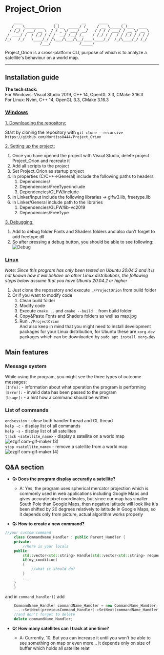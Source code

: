 # Project_Orion
	    ____               _           __      ____       _           
	   / __ \_________    (_)__  _____/ /_    / __ \_____(_)___  ____ 
	  / /_/ / ___/ __ \  / / _ \/ ___/ __/   / / / / ___/ / __ \/ __ \
	 / ____/ /  / /_/ / / /  __/ /__/ /_    / /_/ / /  / / /_/ / / / /
	/_/   /_/   \____/_/ /\___/\___/\__/____\____/_/  /_/\____/_/ /_/ 
	                /___/             /_____/                        
Project_Orion is a cross-platform CLI, purpose of which is to analyze a satellite's behaviour on a world map. <hr />
## Installation guide  
**The tech stack:**  
  For Windows: Visual Studio 2019, C++ 14, OpenGL 3.3, CMake 3.16.3      
  For Linux: Nvim, C++ 14, OpenGL 3.3, CMake 3.16.3  
### <ins> Windows </ins>
<ins>1. Downloading the repository: </ins>  

Start by cloning the repository with ```git clone --recursive https://github.com/Mortiss8444/Project_Orion```  

<ins>2. Setting up the project: </ins>  

1. Once you have opened the project with Visual Studio, delete project Project_Orion and recreate it
2. Add all scripts to the project
3. Set Project_Orion as startup project
4. In properties (C/C++->General) include the following paths to headers
    1) Dependencies/
	  2) Dependencies/FreeType/include
	  3) Dependencies/GLFW/include
4. In Linker/Input include the following libraries -> glfw3.lib, freetype.lib
5. In Linker/General include path to the libraries
	  1) Dependencies/GLFW/lib-vc2019
	  2) Dependencies/FreeType  
    
<ins>3. Debugging: </ins>  
  
1. Add to debug folder Fonts and Shaders folders and also don't forget to add freetype.dll
2. So after pressing a debug button, you should be able to see following:  
![Debug](https://user-images.githubusercontent.com/62875127/135939878-c1260f40-6ec7-484a-b17d-be84cfc0cc40.jpg)  
### <ins> Linux </ins>  
*Note: Since this program has only been tested on Ubuntu 20.04.2 and it is not known how it will behave on other Linux distributions, the following steps below assume that you have Ubuntu 20.04.2 or higher*  
1. Just clone the reposetory and execute ```./ProjectOrion``` from build folder
2. Or if you want to modify code 
	1) Clean build folder
	2) Modify code
	3) Execute ```cmake ..``` and ```cmake --build .``` from build folder  
	4) Copy&Paste Fonts and Shaders folders as well as map.jpg   
	5) Run  ```./ProjectOrion```  
And also keep in mind that you might need to install development packages for your Linux distribution, for Ubuntu these are ```xorg-dev``` packages which can be downloaded by ```sudo apt install xorg-dev```  
## Main features  
### Message system
While using the program, you might see the three types of outcome messages:  
```[Info]:``` - information about what operation the program is performing  
```[Error]:``` - invalid data has been passed to the program   
```[Usage]:``` - a hint how a command should be written     
### List of commands  
```endsession``` - close both handler thread and GL thread  
```help -c``` - display list of all commands  
```help -s``` - display list of all satellites  
```track <satellite_name>``` - display a satellite on a world map  
![ezgif com-gif-maker (3)](https://user-images.githubusercontent.com/62875127/136285321-c8840d04-4772-40c3-9e5d-caf50a28df65.gif)  
```stop <satellite_name>``` - remove a satellite from a world map  
![ezgif com-gif-maker (4)](https://user-images.githubusercontent.com/62875127/136285349-3df06424-4661-44b9-8fed-481d49108027.gif)  
## Q&A section  
- **Q: Does the program display accuratly a satellite?**  

  - A: Yes, the program uses spherical mercator projection which is commonly used in web applications including Google Maps and gives accurate pixel coordinates, but since our map has smaller South Pole than Google Maps, then negative latitude will look like it's been shifted by 20 degrees relatively to latitude in Google Maps, so it depends only from picture, actual algorithm works properly  
- **Q: How to create a new command?**  

```C++
//your custom command
    class CommandName_Handler : public Parent_Handler {
    private:
        //here is your locals
    public:
        std::vector<std::string> Handle(std::vector<std::string> request) override {
		if(my_condition)
		{
			//what it should do?
		}
		...
	}
    }
```
and in ```command_handler()``` add
```C++
	CommandName_Handler commandName_Handler = new CommandName_Handler;
	...->SetNext(previousCommand_Handler)->SetNext(commandName_Handler)
	//and don't forget to delete
	delete commandName_Handler;
```
- **Q: How many satellites can I track at one time?**

  - A: Currently, 10. But you can increase it until you won't be able to see something on map or even more... It depends only on size of buffer which holds all satellite relat

